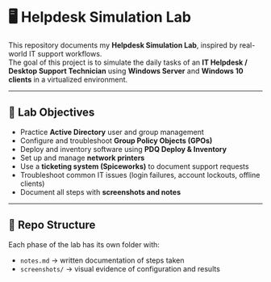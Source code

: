 # 🖥️ Helpdesk Simulation Lab

This repository documents my **Helpdesk Simulation Lab**, inspired by real-world IT support workflows.  
The goal of this project is to simulate the daily tasks of an **IT Helpdesk / Desktop Support Technician** using **Windows Server** and **Windows 10 clients** in a virtualized environment.  

---

## 🔹 Lab Objectives
- Practice **Active Directory** user and group management  
- Configure and troubleshoot **Group Policy Objects (GPOs)**  
- Deploy and inventory software using **PDQ Deploy & Inventory**  
- Set up and manage **network printers**  
- Use a **ticketing system (Spiceworks)** to document support requests  
- Troubleshoot common IT issues (login failures, account lockouts, offline clients)  
- Document all steps with **screenshots and notes**  

---

## 📂 Repo Structure
Each phase of the lab has its own folder with:
- `notes.md` → written documentation of steps taken  
- `screenshots/` → visual evidence of configuration and results  